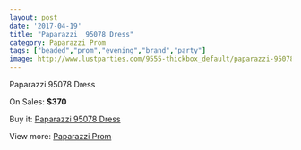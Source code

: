 ```yaml
---
layout: post
date: '2017-04-19'
title: "Paparazzi  95078 Dress"
category: Paparazzi Prom
tags: ["beaded","prom","evening","brand","party"]
image: http://www.lustparties.com/9555-thickbox_default/paparazzi-95078-dress.jpg
---
```

Paparazzi  95078 Dress

On Sales: **$370**
<a href="https://www.lustparties.com/en/paparazzi-prom/3318-paparazzi-95078-dress.html"><amp-img layout="responsive" width="600" height="600" src="//www.lustparties.com/9555-thickbox_default/paparazzi-95078-dress.jpg" alt="Paparazzi  95078 Dress 0" /></a>
<a href="https://www.lustparties.com/en/paparazzi-prom/3318-paparazzi-95078-dress.html"><amp-img layout="responsive" width="600" height="600" src="//www.lustparties.com/9558-thickbox_default/paparazzi-95078-dress.jpg" alt="Paparazzi  95078 Dress 1" /></a>
<a href="https://www.lustparties.com/en/paparazzi-prom/3318-paparazzi-95078-dress.html"><amp-img layout="responsive" width="600" height="600" src="//www.lustparties.com/9557-thickbox_default/paparazzi-95078-dress.jpg" alt="Paparazzi  95078 Dress 2" /></a>
<a href="https://www.lustparties.com/en/paparazzi-prom/3318-paparazzi-95078-dress.html"><amp-img layout="responsive" width="600" height="600" src="//www.lustparties.com/9556-thickbox_default/paparazzi-95078-dress.jpg" alt="Paparazzi  95078 Dress 3" /></a>

Buy it: [Paparazzi  95078 Dress](https://www.lustparties.com/en/paparazzi-prom/3318-paparazzi-95078-dress.html "Paparazzi  95078 Dress")

View more: [Paparazzi Prom](https://www.lustparties.com/en/10-paparazzi-prom "Paparazzi Prom")